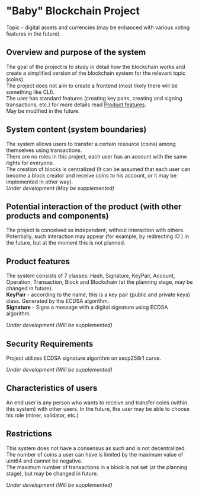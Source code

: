 # "Baby" Blockchain Project 
Topic - digital assets and currencies (may be enhanced with various voting features in the future).  

## Overview and purpose of the system
The goal of the project is to study in detail how the blockchain works and create a simplified version of the blockchain system for the relevant topic (coins).  
The project does not aim to create a frontend (most likely there will be something like CLI).  
The user has standard features (creating key pairs, creating and signing transactions, etc.) for more details read [Product features](https://github.com/P34R/DistributedLabCourse/tree/master/Task5#product-features).  
May be modified in the future.
## System content (system boundaries)
The system allows users to transfer a certain resource (coins) among themselves using transactions.  
There are no roles in this project, each user has an account with the same rights for everyone.  
The creation of blocks is centralized (It can be assumed that each user can become a block creator and receive coins to his account, or it may be implemented in other way).  
_Under development (May be supplemented)_
## Potential interaction of the product (with other products and components)
The project is conceived as independent, without interaction with others. 
Potentially, such interaction may appear (for example, by redirecting IO ) in the future, but at the moment this is not planned.
## Product features
The system consists of 7 classes: Hash, Signature, KeyPair, Account, Operation, Transaction, Block and Blockchain (at the planning stage, may be changed in future).  
**KeyPair** - according to the name, this is a key pair (public and private keys) class. Generated by the ECDSA algorithm.  
**Signature** - Signs a message with a digital signature using ECDSA algorithm.  

_Under development (Will be supplemented)_
## Security Requirements
Project utilizes ECDSA signature algorithm on secp256r1 curve.  

_Under development (Will be supplemented)_
## Characteristics of users
An end user is any person who wants to receive and transfer coins (within this system) with other users. In the future, the user may be able to choose his role (miner, validator, etc.)
## Restrictions
This system does not have a consensus as such and is not decentralized.  
The number of coins a user can have is limited by the maximum value of uint64 and cannot be negative.  
The maximum number of transactions in a block is not set (at the planning stage), but may be changed in future.

_Under development (Will be supplemented)_
